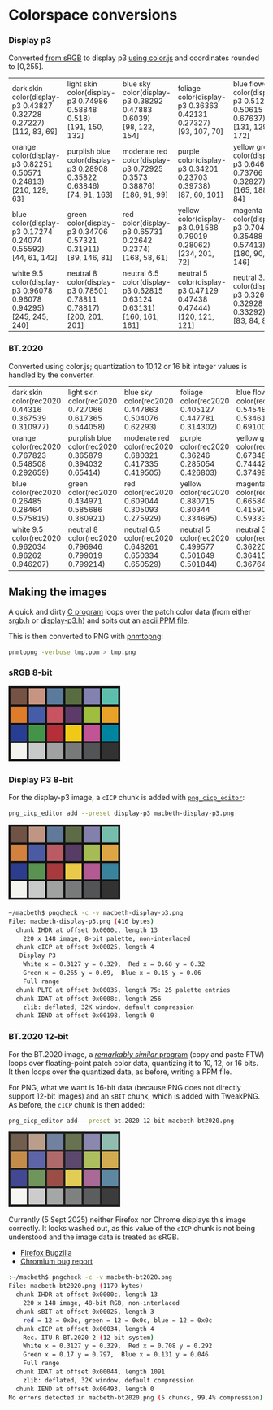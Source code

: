 # Colorspace conversions

### Display p3

Converted [from sRGB](../README.md) to display p3 [using color.js](https://colorjs.io/apps/convert/?color=rgb(199%20148%20129)&precision=5) and coordinates rounded to [0,255].

<table>
<tr>
<td>dark skin<br>color(display-p3 0.43827 0.32728 0.27227)<br>[112, 83, 69]</td>
<td>light skin<br>color(display-p3 0.74986 0.58848 0.518)<br>[191, 150, 132]</td>
<td>blue sky<br>color(display-p3 0.38292 0.47883 0.6039)<br>[98, 122, 154]</td>
<td>foliage<br>color(display-p3 0.36363 0.42131 0.27327)<br>[93, 107, 70]</td>
<td>blue flower</br>color(display-p3 0.51234 0.50615 0.67637)<br>[131, 129, 172]</td>
<td>bluish green<br>color(display-p3 0.46549 0.73637 0.67618)<br>[119, 188, 172]</td>
</tr>
<tr>
<td>orange<br>color(display-p3 0.82251 0.50571 0.24813)<br>[210, 129, 63]</td>
<td>purplish blue<br>color(display-p3 0.28908 0.35822 0.63846)<br>[74, 91, 163]</td>
<td>moderate red<br>color(display-p3 0.72925 0.3573 0.38876)<br>[186, 91, 99]</td>
<td>purple<br>color(display-p3 0.34201 0.23703 0.39738)<br>[87, 60, 101]</td>
<td>yellow green</br>color(display-p3 0.64646 0.73766 0.32827)<br>[165, 188, 84]</td>
<td>orange yellow<br>color(display-p3 0.86577 0.64673 0.26777)<br>[221, 165, 68]</td>
</tr>
<tr>
<td>blue<br>color(display-p3 0.17274 0.24074 0.55592)<br>[44, 61, 142]</td>
<td>green<br>color(display-p3 0.34706 0.57321 0.31911)<br>[89, 146, 81]</td>
<td>red<br>color(display-p3 0.65731 0.22642 0.2374)<br>[168, 58, 61]</td>
<td>yellow<br>color(display-p3 0.91588 0.79019 0.28062)<br>[234, 201, 72]</td>
<td>magenta</br>color(display-p3 0.70444 0.35488 0.57413)<br>[180, 90, 146]</td>
<td>desat_cyan<br>color(display-p3 0.22558 0.51352 0.6156)<br>[58, 131, 157]</td>
</tr>
<tr>
<td>white 9.5<br>color(display-p3 0.96078 0.96078 0.94295)<br>[245, 245, 240]</td>
<td>neutral 8<br>color(display-p3 0.78501 0.78811 0.78817)<br>[200, 201, 201]</td>
<td>neutral 6.5<br>color(display-p3 0.62815 0.63124 0.63131)<br>[160, 161, 161]</td>
<td>neutral 5<br>color(display-p3 0.47129 0.47438 0.47444)<br>[120, 121, 121]</td>
<td>neutral 3.5<br>color(display-p3 0.32619 0.32928 0.33292)<br>[83, 84, 85]</td>
<td>black 2<br>color(display-p3 0.19608 0.19608 0.19608)<br>[50, 50, 50]</td>
</tr>
</table>

### BT.2020

Converted using color.js; quantization to 10,12 or 16 bit integer values is handled by the converter.

<table>
<tr>
<td>dark skin<br>color(rec2020 0.44316 0.367539 0.310977)</td>
<td>light skin<br>color(rec2020 0.727066 0.617365 0.544058)</td>
<td>blue sky<br>color(rec2020 0.447863 0.504076 0.62293)</td>
<td>foliage<br>color(rec2020 0.405127 0.447781 0.314302)</td>
<td>blue flower</br>color(rec2020 0.54548 0.53461 0.691007)</td>
<td>bluish green<br>color(rec2020 0.568323 0.740283 0.694322)</td>
</tr>
<tr>
<td>orange<br>color(rec2020 0.767823 0.548508 0.292659)</td>
<td>purplish blue<br>color(rec2020 0.365879 0.394032 0.65414)</td>
<td>moderate red<br>color(rec2020 0.680321 0.417335 0.419505)</td>
<td>purple<br>color(rec2020 0.36246 0.285054 0.426803)</td>
<td>yellow green</br>color(rec2020 0.673482 0.744424 0.374998)</td>
<td>orange yellow<br>color(rec2020 0.820068 0.673801 0.316171)</td>
</tr>
<tr>
<td>blue<br>color(rec2020 0.26485 0.28464 0.575819)</td>
<td>green<br>color(rec2020 0.434971 0.585686 0.360921)</td>
<td>red<br>color(rec2020 0.609044 0.305093 0.275929)</td>
<td>yellow<br>color(rec2020 0.880715 0.80344 0.334695)</td>
<td>magenta</br>color(rec2020 0.665847 0.415908 0.593338)</td>
<td>desat_cyan<br>color(rec2020 0.370806 0.53179 0.634393)</td>
</tr>
<tr>
<td>white 9.5<br>color(rec2020 0.962034 0.96262 0.946207)</td>
<td>neutral 8<br>color(rec2020 0.796946 0.799019 0.799214)</td>
<td>neutral 6.5<br>color(rec2020 0.648261 0.650334 0.650529)</td>
<td>neutral 5<br>color(rec2020 0.499577 0.501649 0.501844)</td>
<td>neutral 3.5<br>color(rec2020 0.362209 0.364159 0.367643)</td>
<td>black 2<br>color(rec2020 0.237989 0.237989 0.237989)</td>
</tr>
</table>

## Making the images

A quick and dirty [C program](./macbeth.c) loops over the patch color data
(from either [srgb.h](./srgb.h) or [display-p3.h](display-p3.h))
and spits out an [ascii PPM file](https://netpbm.sourceforge.net/doc/ppm.html).

This is then converted to PNG with
[pnmtopng](https://netpbm.sourceforge.net/doc/pnmtopng.html):

```bash
pnmtopng -verbose tmp.ppm > tmp.png
```

### sRGB 8-bit

![srgb](./img/macbeth-srgb.png)

### Display P3 8-bit

For the display-p3 image, a `cICP` chunk is added with
[`png_cicp_editor`](https://github.com/ProgramMax/png_cicp_editor):

```bash
png_cicp_editor add --preset display-p3 macbeth-display-p3.png
```

![display p3](./img/macbeth-display-p3.png)

```bash
~/macbeth$ pngcheck -c -v macbeth-display-p3.png
File: macbeth-display-p3.png (416 bytes)
  chunk IHDR at offset 0x0000c, length 13
    220 x 148 image, 8-bit palette, non-interlaced
  chunk cICP at offset 0x00025, length 4
   Display P3
    White x = 0.3127 y = 0.329,  Red x = 0.68 y = 0.32
    Green x = 0.265 y = 0.69,  Blue x = 0.15 y = 0.06
    Full range
  chunk PLTE at offset 0x00035, length 75: 25 palette entries
  chunk IDAT at offset 0x0008c, length 256
    zlib: deflated, 32K window, default compression
  chunk IEND at offset 0x00198, length 0
  ```

### BT.2020 12-bit

For the BT.2020 image, a [_remarkably similar_ program](./macbeth-16.c) (copy and paste FTW)
loops over floating-point patch color data, quantizing it to 10, 12, or 16 bits.
It then loops over the quantized data, as before, writing a PPM file.

For PNG, what we want is 16-bit data (because PNG does not directly support 12-bit images) and an `sBIT` chunk, which is added with TweakPNG. As before, the `cICP` chunk is then added:

```bash
png_cicp_editor add --preset bt.2020-12-bit macbeth-bt2020.png
```

![bt.2020](./img/macbeth-bt2020.png)

Currently (5 Sept 2025) neither Firefox nor Chrome displays this image correctly. It looks washed out, as this value of the `cICP` chunk is not being understood and the image data is treated as sRGB.

 - [Firefox Bugzilla](https://bugzilla.mozilla.org/show_bug.cgi?id=1987176)
 - [Chromium bug report](https://issues.chromium.org/issues/443261868)

```bash
:~/macbeth$ pngcheck -c -v macbeth-bt2020.png
File: macbeth-bt2020.png (1179 bytes)
  chunk IHDR at offset 0x0000c, length 13
    220 x 148 image, 48-bit RGB, non-interlaced
  chunk sBIT at offset 0x00025, length 3
    red = 12 = 0x0c, green = 12 = 0x0c, blue = 12 = 0x0c
  chunk cICP at offset 0x00034, length 4
    Rec. ITU-R BT.2020-2 (12-bit system)
    White x = 0.3127 y = 0.329,  Red x = 0.708 y = 0.292
    Green x = 0.17 y = 0.797,  Blue x = 0.131 y = 0.046
    Full range
  chunk IDAT at offset 0x00044, length 1091
    zlib: deflated, 32K window, default compression
  chunk IEND at offset 0x00493, length 0
No errors detected in macbeth-bt2020.png (5 chunks, 99.4% compression).
```